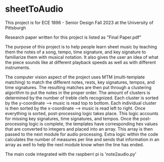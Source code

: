 ﻿# sheetToAudio
This project is for ECE 1896 - Senior Design Fall 2023 at the University of Pittsburgh

Research paper written for this project is listed as "Final Paper.pdf"

The purpose of this project is to help people learn sheet music by teaching them the notes of a song, tempo, time signature, and key signature to familiarize them with musical notation. It also gives the user an idea of what the piece sounds like at different playback speeds as well as with different instruments.

The computer vision aspect of the project uses MTM (multi-template matching) to match the different notes, rests, key signatures, tempos, and time signatures. The resulting matches are then put through a clustering algorithm to put the notes in the proper order. The amount of clusters is determined by the number of treble clefs recognized. Each cluster is sorted by the y-coordinate --> music is read top to bottom. Each individual cluster is then sorted by the x-coordinate --> music is read left to right. Once everything is sorted, post-processing logic takes place. This logic accounts for missing key signatures, time signatures, and tempos. Once the post-processing logic is complete, the templates have corresponding hex values that are converted to integers and placed into an array. This array is then passed to the next module for audio processing. Extra logic within the code calculates the number of measures per line and sends that information in an array as well to help the next module know when the line has ended.

The main code integrated with the raspberri pi is 'note2audio.py'
